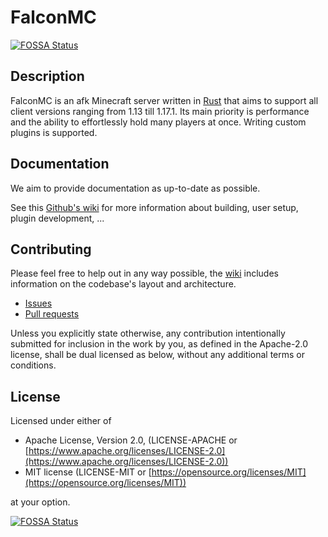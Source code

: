 # FalconMC
[![FOSSA Status](https://app.fossa.com/api/projects/git%2Bgithub.com%2FGrizzlT%2FFalconMC.svg?type=shield)](https://app.fossa.com/projects/git%2Bgithub.com%2FGrizzlT%2FFalconMC?ref=badge_shield)


## Description
FalconMC is an afk Minecraft server written in [Rust](https://rust-lang.org/) that aims to support all client versions ranging from 1.13 till 1.17.1. Its main priority is performance and the ability to effortlessly hold many players at once. Writing custom plugins is supported.

## Documentation
We aim to provide documentation as up-to-date as possible.

See this [Github's wiki](https://github.com/GrizzlT/FalconMC/wiki) for more information about building, user setup, plugin development, ...

## Contributing
Please feel free to help out in any way possible, the [wiki](https://github.com/GrizzlT/FalconMC/wiki) includes information on the codebase's layout and architecture.

- [Issues](https://github.com/GrizzlT/FalconMC/issues)
- [Pull requests](https://github.com/GrizzlT/FalconMC/pulls)

Unless you explicitly state otherwise, any contribution intentionally submitted for inclusion in the work by you, as defined in the Apache-2.0 license, shall be dual licensed as below, without any additional terms or conditions.

## License
Licensed under either of

-   Apache License, Version 2.0, (LICENSE-APACHE or  [https://www.apache.org/licenses/LICENSE-2.0](https://www.apache.org/licenses/LICENSE-2.0))
-   MIT license (LICENSE-MIT or  [https://opensource.org/licenses/MIT](https://opensource.org/licenses/MIT))

at your option.


[![FOSSA Status](https://app.fossa.com/api/projects/git%2Bgithub.com%2FGrizzlT%2FFalconMC.svg?type=large)](https://app.fossa.com/projects/git%2Bgithub.com%2FGrizzlT%2FFalconMC?ref=badge_large)